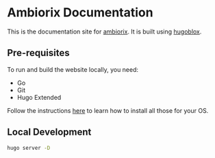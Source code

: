 # Ambiorix Documentation

This is the documentation site for [ambiorix](https://github.com/ambiorix-web/ambiorix). It is built using [hugoblox](https://github.com/HugoBlox/hugo-blox-builder).

## Pre-requisites

To run and build the website locally, you need:

- Go
- Git
- Hugo Extended

Follow the instructions [here](https://docs.hugoblox.com/getting-started/install-hugo/) to learn how to install all those for your OS.

## Local Development

```bash
hugo server -D
```
